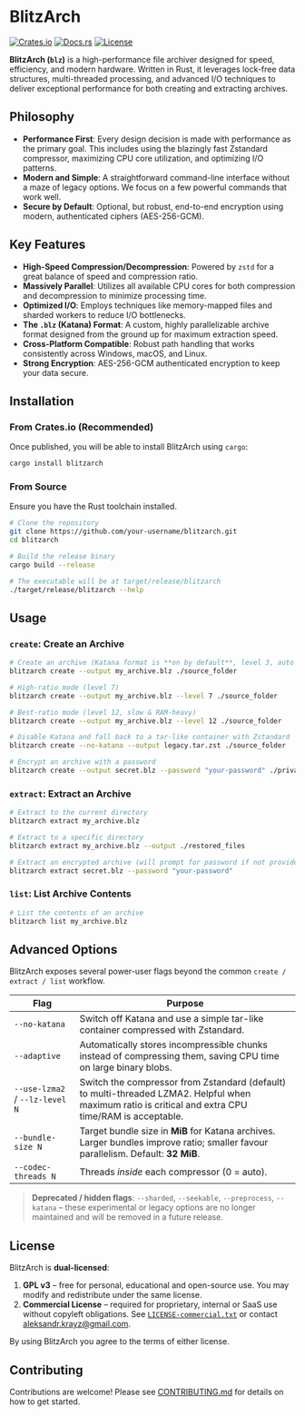 # BlitzArch

[![Crates.io](https://img.shields.io/crates/v/blitzarch.svg)](https://crates.io/crates/blitzarch) 
[![Docs.rs](https://docs.rs/blitzarch/badge.svg)](https://docs.rs/blitzarch)
[![License](https://img.shields.io/badge/license-GPLv3%20or%20Commercial-blue.svg)](./LICENSE)

**BlitzArch (`blz`)** is a high-performance file archiver designed for speed, efficiency, and modern hardware. Written in Rust, it leverages lock-free data structures, multi-threaded processing, and advanced I/O techniques to deliver exceptional performance for both creating and extracting archives.

## Philosophy

- **Performance First**: Every design decision is made with performance as the primary goal. This includes using the blazingly fast Zstandard compressor, maximizing CPU core utilization, and optimizing I/O patterns.
- **Modern and Simple**: A straightforward command-line interface without a maze of legacy options. We focus on a few powerful commands that work well.
- **Secure by Default**: Optional, but robust, end-to-end encryption using modern, authenticated ciphers (AES-256-GCM).

## Key Features

- **High-Speed Compression/Decompression**: Powered by `zstd` for a great balance of speed and compression ratio.
- **Massively Parallel**: Utilizes all available CPU cores for both compression and decompression to minimize processing time.
- **Optimized I/O**: Employs techniques like memory-mapped files and sharded workers to reduce I/O bottlenecks.
- **The `.blz` (Katana) Format**: A custom, highly parallelizable archive format designed from the ground up for maximum extraction speed.
- **Cross-Platform Compatible**: Robust path handling that works consistently across Windows, macOS, and Linux.
- **Strong Encryption**: AES-256-GCM authenticated encryption to keep your data secure.

## Installation

### From Crates.io (Recommended)

Once published, you will be able to install BlitzArch using `cargo`:

```bash
cargo install blitzarch
```

### From Source

Ensure you have the Rust toolchain installed.

```bash
# Clone the repository
git clone https://github.com/your-username/blitzarch.git
cd blitzarch

# Build the release binary
cargo build --release

# The executable will be at target/release/blitzarch
./target/release/blitzarch --help
```

## Usage

### `create`: Create an Archive

```bash
# Create an archive (Katana format is **on by default**, level 3, auto threads)
blitzarch create --output my_archive.blz ./source_folder

# High-ratio mode (level 7)
blitzarch create --output my_archive.blz --level 7 ./source_folder

# Best-ratio mode (level 12, slow & RAM-heavy)
blitzarch create --output my_archive.blz --level 12 ./source_folder

# Disable Katana and fall back to a tar-like container with Zstandard
blitzarch create --no-katana --output legacy.tar.zst ./source_folder

# Encrypt an archive with a password
blitzarch create --output secret.blz --password "your-password" ./private_docs
```

### `extract`: Extract an Archive

```bash
# Extract to the current directory
blitzarch extract my_archive.blz

# Extract to a specific directory
blitzarch extract my_archive.blz --output ./restored_files

# Extract an encrypted archive (will prompt for password if not provided)
blitzarch extract secret.blz --password "your-password"
```

### `list`: List Archive Contents

```bash
# List the contents of an archive
blitzarch list my_archive.blz
```

## Advanced Options

BlitzArch exposes several power-user flags beyond the common `create / extract / list` workflow.

| Flag | Purpose |
|------|---------|
| `--no-katana` | Switch off Katana and use a simple tar-like container compressed with Zstandard. |
| `--adaptive` | Automatically stores incompressible chunks instead of compressing them, saving CPU time on large binary blobs. |
| `--use-lzma2` / `--lz-level N` | Switch the compressor from Zstandard (default) to multi-threaded LZMA2. Helpful when maximum ratio is critical and extra CPU time/RAM is acceptable. |
| `--bundle-size N` | Target bundle size in **MiB** for Katana archives. Larger bundles improve ratio; smaller favour parallelism. Default: **32 MiB**. |
| `--codec-threads N` | Threads _inside_ each compressor (0 = auto). |

> **Deprecated / hidden flags**: `--sharded`, `--seekable`, `--preprocess`, `--katana` – these experimental or legacy options are no longer maintained and will be removed in a future release.

## License

BlitzArch is **dual-licensed**:

1. **GPL v3** – free for personal, educational and open-source use. You may modify and redistribute under the same license.
2. **Commercial License** – required for proprietary, internal or SaaS use without copyleft obligations. See [`LICENSE-commercial.txt`](./LICENSE-commercial.txt) or contact <aleksandr.krayz@gmail.com>.

By using BlitzArch you agree to the terms of either license.

## Contributing

Contributions are welcome! Please see [CONTRIBUTING.md](./CONTRIBUTING.md) for details on how to get started.
